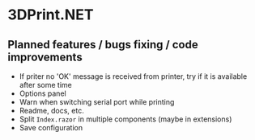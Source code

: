 # 3DPrint.NET

## Planned features / bugs fixing / code improvements
- If priter no 'OK' message is received from printer, try if it is available after some time
- Options panel
- Warn when switching serial port while printing
- Readme, docs, etc.
- Split `Index.razor` in multiple components (maybe in extensions)
- Save configuration